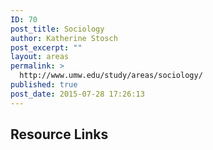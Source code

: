 ```yaml
---
ID: 70
post_title: Sociology
author: Katherine Stosch
post_excerpt: ""
layout: areas
permalink: >
  http://www.umw.edu/study/areas/sociology/
published: true
post_date: 2015-07-28 17:26:13
---
```


<!-- Types Custom Fields: -->

<!-- resource-links -->
<h2>Resource Links</h2>
<!-- End resource-links -->

<!-- End Types Custom Fields -->